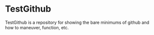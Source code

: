 # TestGithub
TestGithub is a repository for showing the bare minimums of github and how to maneuver, function, etc.







